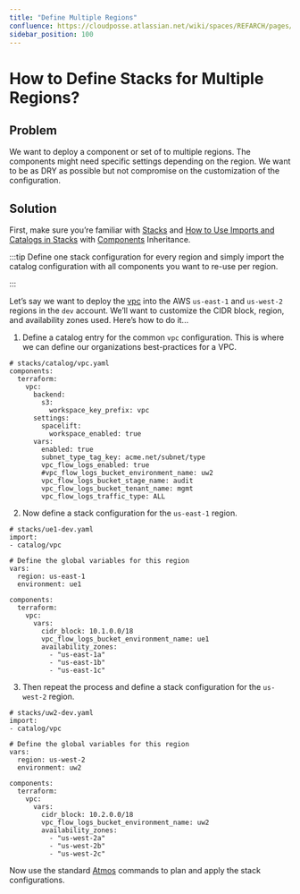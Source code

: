 ```yaml
---
title: "Define Multiple Regions"
confluence: https://cloudposse.atlassian.net/wiki/spaces/REFARCH/pages/1186365815
sidebar_position: 100
---
```


# How to Define Stacks for Multiple Regions?

## Problem

We want to deploy a component or set of to multiple regions. The components might need specific settings depending on the region. We want to be as DRY as possible but not compromise on the customization of the configuration.

## Solution

First, make sure you’re familiar with [Stacks](/fundamentals/stacks) and [How to Use Imports and Catalogs in Stacks](/reference-architecture/how-to-guides/tutorials/how-to-use-imports-and-catalogs-in-stacks) with [Components](/components) Inheritance.

:::tip
Define one stack configuration for every region and simply import the catalog configuration with all components you want to re-use per region.

:::

Let’s say we want to deploy the [vpc](/components/library/aws/vpc/) into the AWS `us-east-1` and `us-west-2` regions in the `dev` account. We’ll want to customize the CIDR block, region, and availability zones used. Here’s how to do it...

1. Define a catalog entry for the common `vpc` configuration. This is where we can define our organizations best-practices for a VPC.

```
# stacks/catalog/vpc.yaml
components:
  terraform:
    vpc:
      backend:
        s3:
          workspace_key_prefix: vpc
      settings:
        spacelift:
          workspace_enabled: true
      vars:
        enabled: true
        subnet_type_tag_key: acme.net/subnet/type
        vpc_flow_logs_enabled: true
        #vpc_flow_logs_bucket_environment_name: uw2
        vpc_flow_logs_bucket_stage_name: audit
        vpc_flow_logs_bucket_tenant_name: mgmt
        vpc_flow_logs_traffic_type: ALL
```

2. Now define a stack configuration for the `us-east-1` region.

```
# stacks/ue1-dev.yaml
import:
- catalog/vpc

# Define the global variables for this region
vars:
  region: us-east-1
  environment: ue1

components:
  terraform:
    vpc:
      vars:
        cidr_block: 10.1.0.0/18
        vpc_flow_logs_bucket_environment_name: ue1
        availability_zones:
          - "us-east-1a"
          - "us-east-1b"
          - "us-east-1c"
```

3. Then repeat the process and define a stack configuration for the `us-west-2` region.

```
# stacks/uw2-dev.yaml
import:
- catalog/vpc

# Define the global variables for this region
vars:
  region: us-west-2
  environment: uw2

components:
  terraform:
    vpc:
      vars:
        cidr_block: 10.2.0.0/18
        vpc_flow_logs_bucket_environment_name: uw2
        availability_zones:
          - "us-west-2a"
          - "us-west-2b"
          - "us-west-2c"
```

Now use the standard [Atmos](/fundamentals/atmos) commands to plan and apply the stack configurations.


